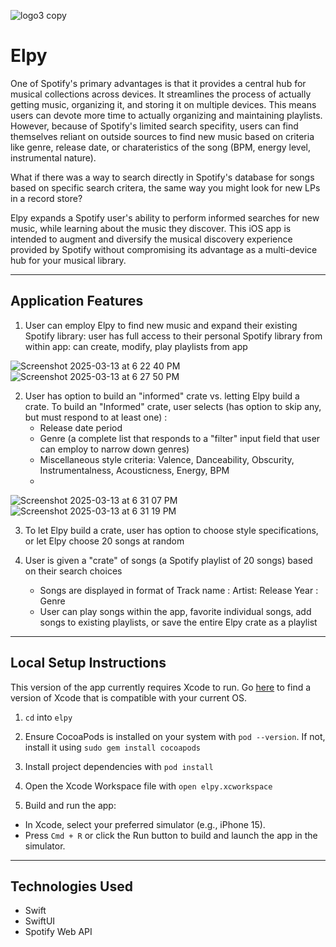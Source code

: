 ![logo3 copy](https://github.com/user-attachments/assets/a5a6a001-8503-4cd7-922e-eb2181a9c176)

# **Elpy**

One of Spotify's primary advantages is that it provides a central hub for musical collections across devices. It streamlines the process of actually getting music, organizing it, and storing it on multiple devices. This means users can devote more time to actually organizing and maintaining playlists. However, because of Spotify's limited search specifity, users can find themselves reliant on outside sources to find new music based on criteria like genre, release date, or charateristics of the song (BPM, energy level, instrumental nature).

What if there was a way to search directly in Spotify's database for songs based on specific search critera, the same way you might look for new LPs in a record store?

Elpy expands a Spotify user's ability to perform informed searches for new music, while learning about the music they discover. This iOS app is intended to augment and diversify the musical discovery experience provided by Spotify without compromising its advantage as a multi-device hub for your musical library.

---

## **Application Features**

1. User can employ Elpy to find new music and expand their existing Spotify library: user has full access to their personal Spotify library from within app: can create, modify, play playlists from app

![Screenshot 2025-03-13 at 6 22 40 PM](https://github.com/user-attachments/assets/c24e41d7-939a-44ed-9ae8-9f069dc963fc)
![Screenshot 2025-03-13 at 6 27 50 PM](https://github.com/user-attachments/assets/1b57e831-ca67-4ccb-9b1b-10a9b51d7dfa)

2. User has option to build an "informed" crate vs. letting Elpy build a crate. To build an "Informed" crate, user selects (has option to skip any, but must respond to at least one) :
   - Release date period
   - Genre (a complete list that responds to a "filter" input field that user can employ to narrow down genres)
   - Miscellaneous style criteria: Valence, Danceability, Obscurity, Instrumentalness, Acousticness, Energy, BPM
   - 
![Screenshot 2025-03-13 at 6 31 07 PM](https://github.com/user-attachments/assets/348d0c4c-394a-4623-b937-aad034ea1e58)
![Screenshot 2025-03-13 at 6 31 19 PM](https://github.com/user-attachments/assets/08857b03-c54c-4bc3-8586-57871210467c)

3. To let Elpy build a crate, user has option to choose style specifications, or let Elpy choose 20 songs at random

4. User is given a "crate" of songs (a Spotify playlist of 20 songs) based on their search choices
   - Songs are displayed in format of Track name : Artist: Release Year : Genre
   - User can play songs within the app, favorite individual songs, add songs to existing playlists, or save the entire Elpy crate as a playlist

---

## **Local Setup Instructions**

This version of the app currently requires Xcode to run. Go [here](https://developer.apple.com/support/xcode/) to find a version of Xcode that is compatible with your current OS.

1. `cd` into `elpy`

2. Ensure CocoaPods is installed on your system with `pod --version`. If not, install it using `sudo gem install cocoapods`

3. Install project dependencies with `pod install`

4. Open the Xcode Workspace file with `open elpy.xcworkspace`

5. Build and run the app:

- In Xcode, select your preferred simulator (e.g., iPhone 15).​
- Press `Cmd + R` or click the Run button to build and launch the app in the simulator.

---

## **Technologies Used**
- Swift
- SwiftUI
- Spotify Web API
